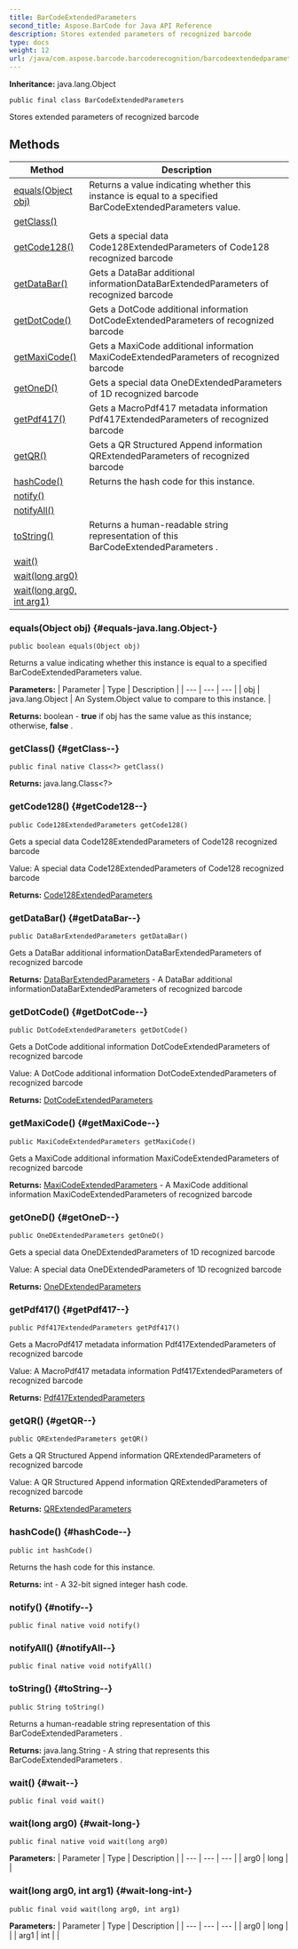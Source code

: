 ```yaml
---
title: BarCodeExtendedParameters
second_title: Aspose.BarCode for Java API Reference
description: Stores extended parameters of recognized barcode
type: docs
weight: 12
url: /java/com.aspose.barcode.barcoderecognition/barcodeextendedparameters/
---
```

**Inheritance:**
java.lang.Object
```
public final class BarCodeExtendedParameters
```

Stores extended parameters of recognized barcode
## Methods

| Method | Description |
| --- | --- |
| [equals(Object obj)](#equals-java.lang.Object-) | Returns a value indicating whether this instance is equal to a specified  BarCodeExtendedParameters  value. |
| [getClass()](#getClass--) |  |
| [getCode128()](#getCode128--) | Gets a special data  Code128ExtendedParameters  of Code128 recognized barcode |
| [getDataBar()](#getDataBar--) | Gets a DataBar additional informationDataBarExtendedParameters of recognized barcode |
| [getDotCode()](#getDotCode--) | Gets a DotCode additional information DotCodeExtendedParameters  of recognized barcode |
| [getMaxiCode()](#getMaxiCode--) | Gets a MaxiCode additional information MaxiCodeExtendedParameters of recognized barcode |
| [getOneD()](#getOneD--) | Gets a special data  OneDExtendedParameters  of 1D recognized barcode |
| [getPdf417()](#getPdf417--) | Gets a MacroPdf417 metadata information  Pdf417ExtendedParameters  of recognized barcode |
| [getQR()](#getQR--) | Gets a QR Structured Append information  QRExtendedParameters  of recognized barcode |
| [hashCode()](#hashCode--) | Returns the hash code for this instance. |
| [notify()](#notify--) |  |
| [notifyAll()](#notifyAll--) |  |
| [toString()](#toString--) | Returns a human-readable string representation of this  BarCodeExtendedParameters . |
| [wait()](#wait--) |  |
| [wait(long arg0)](#wait-long-) |  |
| [wait(long arg0, int arg1)](#wait-long-int-) |  |
### equals(Object obj) {#equals-java.lang.Object-}
```
public boolean equals(Object obj)
```


Returns a value indicating whether this instance is equal to a specified  BarCodeExtendedParameters  value.

**Parameters:**
| Parameter | Type | Description |
| --- | --- | --- |
| obj | java.lang.Object | An System.Object value to compare to this instance. |

**Returns:**
boolean -  **true**  if obj has the same value as this instance; otherwise,  **false** .
### getClass() {#getClass--}
```
public final native Class<?> getClass()
```




**Returns:**
java.lang.Class<?>
### getCode128() {#getCode128--}
```
public Code128ExtendedParameters getCode128()
```


Gets a special data  Code128ExtendedParameters  of Code128 recognized barcode

Value: A special data  Code128ExtendedParameters  of Code128 recognized barcode

**Returns:**
[Code128ExtendedParameters](../../com.aspose.barcode.barcoderecognition/code128extendedparameters)
### getDataBar() {#getDataBar--}
```
public DataBarExtendedParameters getDataBar()
```


Gets a DataBar additional informationDataBarExtendedParameters of recognized barcode

**Returns:**
[DataBarExtendedParameters](../../com.aspose.barcode.barcoderecognition/databarextendedparameters) - A DataBar additional informationDataBarExtendedParameters of recognized barcode
### getDotCode() {#getDotCode--}
```
public DotCodeExtendedParameters getDotCode()
```


Gets a DotCode additional information DotCodeExtendedParameters  of recognized barcode

Value: A DotCode additional information DotCodeExtendedParameters  of recognized barcode

**Returns:**
[DotCodeExtendedParameters](../../com.aspose.barcode.barcoderecognition/dotcodeextendedparameters)
### getMaxiCode() {#getMaxiCode--}
```
public MaxiCodeExtendedParameters getMaxiCode()
```


Gets a MaxiCode additional information MaxiCodeExtendedParameters of recognized barcode

**Returns:**
[MaxiCodeExtendedParameters](../../com.aspose.barcode.barcoderecognition/maxicodeextendedparameters) - A MaxiCode additional information MaxiCodeExtendedParameters of recognized barcode
### getOneD() {#getOneD--}
```
public OneDExtendedParameters getOneD()
```


Gets a special data  OneDExtendedParameters  of 1D recognized barcode

Value: A special data  OneDExtendedParameters  of 1D recognized barcode

**Returns:**
[OneDExtendedParameters](../../com.aspose.barcode.barcoderecognition/onedextendedparameters)
### getPdf417() {#getPdf417--}
```
public Pdf417ExtendedParameters getPdf417()
```


Gets a MacroPdf417 metadata information  Pdf417ExtendedParameters  of recognized barcode

Value: A MacroPdf417 metadata information  Pdf417ExtendedParameters  of recognized barcode

**Returns:**
[Pdf417ExtendedParameters](../../com.aspose.barcode.barcoderecognition/pdf417extendedparameters)
### getQR() {#getQR--}
```
public QRExtendedParameters getQR()
```


Gets a QR Structured Append information  QRExtendedParameters  of recognized barcode

Value: A QR Structured Append information  QRExtendedParameters  of recognized barcode

**Returns:**
[QRExtendedParameters](../../com.aspose.barcode.barcoderecognition/qrextendedparameters)
### hashCode() {#hashCode--}
```
public int hashCode()
```


Returns the hash code for this instance.

**Returns:**
int - A 32-bit signed integer hash code.
### notify() {#notify--}
```
public final native void notify()
```




### notifyAll() {#notifyAll--}
```
public final native void notifyAll()
```




### toString() {#toString--}
```
public String toString()
```


Returns a human-readable string representation of this  BarCodeExtendedParameters .

**Returns:**
java.lang.String - A string that represents this  BarCodeExtendedParameters .
### wait() {#wait--}
```
public final void wait()
```




### wait(long arg0) {#wait-long-}
```
public final native void wait(long arg0)
```




**Parameters:**
| Parameter | Type | Description |
| --- | --- | --- |
| arg0 | long |  |

### wait(long arg0, int arg1) {#wait-long-int-}
```
public final void wait(long arg0, int arg1)
```




**Parameters:**
| Parameter | Type | Description |
| --- | --- | --- |
| arg0 | long |  |
| arg1 | int |  |

